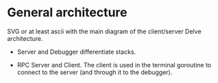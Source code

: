 # General architecture

SVG or at least ascii with the main diagram of the client/server Delve architecture.

* Server and Debugger differentiate stacks.

* RPC Server and Client. The client is used in the terminal goroutine to connect to the server (and through it to the debugger).
